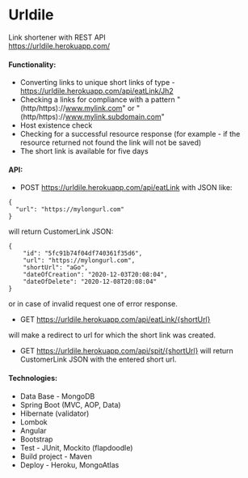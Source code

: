 # Urldile
Link shortener with REST API   
https://urldile.herokuapp.com/ 

#### Functionality:
- Converting links to unique short links of type - https://urldile.herokuapp.com/api/eatLink/Jh2 
- Checking a links for compliance with a pattern "(http/https)://www.mylink.com" or "(http/https)://www.mylink.subdomain.com" 
- Host existence check 
- Checking for a successful resource response (for example - if the resource returned not found the link will not be saved) 
- The short link is available for five days 

#### API:
- POST https://urldile.herokuapp.com/api/eatLink with JSON like: 

```
{ 
  "url": "https://mylongurl.com"
}  
```
will return CustomerLink JSON:

```
{
    "id": "5fc91b74f04df740361f35d6",
    "url": "https://mylongurl.com",
    "shortUrl": "aGo",
    "dateOfCreation": "2020-12-03T20:08:04",
    "dateOfDelete": "2020-12-08T20:08:04"
}
```
or in case of invalid request one of error response.

- GET https://urldile.herokuapp.com/api/eatLink/{shortUrl}

will make a redirect to url for which the short link was created.
- GET https://urldile.herokuapp.com/api/spit/{shortUrl}
will return CustomerLink JSON with the entered short url. 

#### Technologies:
- Data Base - MongoDB 
- Spring Boot (MVC, AOP, Data) 
- Hibernate (validator) 
- Lombok
- Angular
- Bootstrap
- Test - JUnit, Mockito (flapdoodle)
- Build project - Maven
- Deploy - Heroku, MongoAtlas
